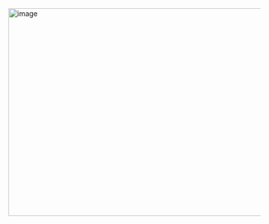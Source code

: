 <img width="600" height="414" alt="image" src="https://github.com/user-attachments/assets/e1cb5a7c-c165-4a85-af91-2929a826e595" />
